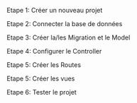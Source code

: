 
Etape 1: Créer un nouveau projet

Etape 2: Connecter la base de données 

Etape 3: Créer la/les Migration et le Model

Etape 4: Configurer le Controller

Etape 5: Créer les Routes

Etape 5: Créer les vues

Etape 6: Tester le projet
